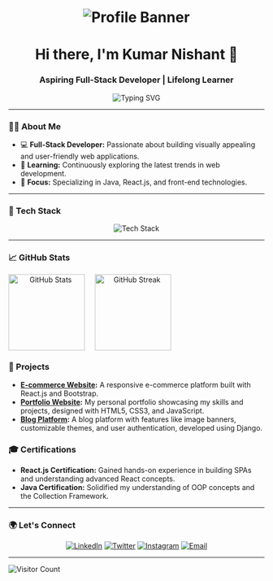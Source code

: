 <h1 align="center">
  <img src="https://github.com/K-Nishant-18/K-Nishant-18/blob/main/assets/profile-banner.png" alt="Profile Banner" />
</h1>

<h1 align="center">Hi there, I'm Kumar Nishant 👋</h1>
<h3 align="center">Aspiring Full-Stack Developer | Lifelong Learner</h3>

<p align="center">
  <img src="https://readme-typing-svg.herokuapp.com?font=Fira+Code&weight=500&size=24&pause=1000&color=F75C7E&center=true&vCenter=true&width=800&lines=Crafting+Beautiful+Web+Experiences;Java+%7C+React.js+%7C+SQL+Enthusiast" alt="Typing SVG" />
</p>

---

### 👨‍💻 About Me

- 💻 **Full-Stack Developer:** Passionate about building visually appealing and user-friendly web applications.
- 🌱 **Learning:** Continuously exploring the latest trends in web development.
- 🎯 **Focus:** Specializing in Java, React.js, and front-end technologies.

---

### 🚀 Tech Stack

<div align="center">
  <img src="https://skillicons.dev/icons?i=java,html,css,js,react,bootstrap,git,github,postgres" alt="Tech Stack" />
</div>

---

### 📈 GitHub Stats

<div align="center" style="display: flex; align-items: center;">
  <img src="https://github-readme-stats.vercel.app/api?username=K-Nishant-18&show_icons=true&theme=radical" alt="GitHub Stats" style="margin-right: 20px; height: 150px; object-fit: cover;" />
  <img src="https://github-readme-streak-stats.herokuapp.com?user=K-Nishant-18&theme=radical&date_format=M%20j%5B%2C%20Y%5D" alt="GitHub Streak" style="height: 150px; object-fit: cover;" />
</div>


### 💼 Projects

- **[E-commerce Website](https://github.com/K-Nishant-18/ecommerce-project):** A responsive e-commerce platform built with React.js and Bootstrap.
- **[Portfolio Website](https://github.com/K-Nishant-18/portfolio-project):** My personal portfolio showcasing my skills and projects, designed with HTML5, CSS3, and JavaScript.
- **[Blog Platform](https://github.com/K-Nishant-18/blog-platform):** A blog platform with features like image banners, customizable themes, and user authentication, developed using Django.


### 🎓 Certifications

- **React.js Certification:** Gained hands-on experience in building SPAs and understanding advanced React concepts.
- **Java Certification:** Solidified my understanding of OOP concepts and the Collection Framework.

---

### 🌍 Let's Connect

<p align="center">
  <a href="[https://https://www.linkedin.com/in/kumar-nishant-275402279/](https://www.linkedin.com/in/kumar-nishant-275402279/)"><img src="https://img.shields.io/badge/LinkedIn-%230077B5.svg?style=for-the-badge&logo=linkedin&logoColor=white" alt="LinkedIn"></a>
  <a href="https://twitter.com/_Nishaant_"><img src="https://img.shields.io/badge/Twitter-%231DA1F2.svg?style=for-the-badge&logo=twitter&logoColor=white" alt="Twitter"></a>
  <a href="https://www.instagram.com/me.nishant_18/"><img src="https://img.shields.io/badge/Instagram-%23E4405F.svg?style=for-the-badge&logo=instagram&logoColor=white" alt="Instagram"></a>
  <a href="mailto:me.knishant@gmail.com"><img src="https://img.shields.io/badge/Email-D14836?style=for-the-badge&logo=gmail&logoColor=white" alt="Email"></a>
</p>


---




![Visitor Count](https://visitor-badge.laobi.icu/badge?page_id=K-Nishant-18.K-Nishant-18)

